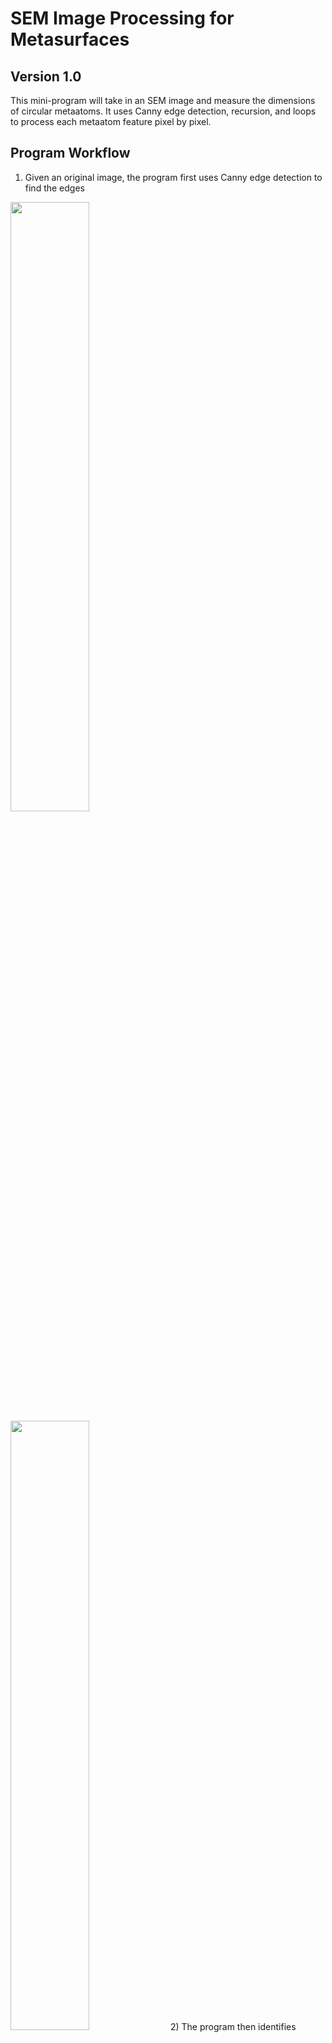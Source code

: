 # SEM Image Processing for Metasurfaces
## Version 1.0

This mini-program will take in an SEM image and measure the dimensions of circular metaatoms. 
It uses Canny edge detection, recursion, and loops to process each metaatom feature pixel by pixel. 

## Program Workflow 
1) Given an original image, the program first uses Canny edge detection to find the edges
<img src="https://github.com/yitianzhu/metasurface-sem-img/blob/gh-pages/images/sample02jpg.jpg" width=50% height=50%>
<img src="https://github.com/yitianzhu/metasurface-sem-img/blob/gh-pages/images/img2-80-80.PNG" width=50% height=50%>
2) The program then identifies individual metaatoms using the black and white edge image. 
3) For each metaatom, the program will measure area, average diameter, roundness (where a perfect circle is 0), etc. This information will be displayed on an image, as shown below
<img src="https://github.com/yitianzhu/metasurface-sem-img/blob/gh-pages/images/img2-diameter-roundness.PNG" width=50% height=50%>
<img src="https://github.com/yitianzhu/metasurface-sem-img/blob/gh-pages/images/img2-colorscale.PNG" width=50% height=50%>
4) The program will classify the metaatoms by size. Each size category will be represented visually by a single color. The number of metaatoms in each size category will be reflected in the bar graph.
// INSERT IMAGE OF BAR GRAPH 

## How to use the program 

### Part 1: Downloads
Download the following into one folder:
* Canny_threshold_finder.py
* Metasurface-Img-Processing_Version01.py 
* All the images you would like to process

### Part 2: Manually finding a threshold 
You will use the Canny_threshold_finder.py program for this part. Open this program in your Python console. <br/>
1) Fill out the following information at the beginning of the program. 
```markdown
# This is the name of your image file 
img_filename = 'sample03tif.tif' 
# This is a starting test value. 
threshold=100
```
2) Run the Canny_threshold_finder.py program. An image with the detected edges (in white) should appear. 
* If the image produces clear circles, the threshold number you chose was optimal. 
/// INSERT SCREENSHOT HERE
* If the image has too much noise, increase the threshold number. 
/// INSERT SCREENSHOT
* If the circles are incomplete, decrease the threshold number. 
/// SCREENSHOT 
3) Continue changing the threshold and re-running the program until the program produces clear circles. 

### Part 3: Using the program 
You will use the _ program for this part. Open this program in your Python console. 
1) In the top portion of the program, fill out the following information 
``` markdown
# This number should be printed in the black band at the bottom of the SEM image. 
scaling = 1000 
# This unit should be printed in the black band at the bottom of the SEM image
unit = 'nanometer' 
# This number is the same optimal threshold you found in Part 2. 
threshold=110 
# This is the file name 
img_name = 'sample01tif.tif' 
# The program will classify metaatoms by size. This is the number of categories you would like to see. 
num_sizes = 10 
```
2) Run the program. It will display all the images with the relevant data. 
